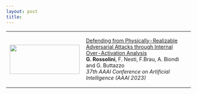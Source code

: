 ```yaml
---
layout: post
title: 
---
```


<table cellpadding="0" cellspacing="0" width="100%" border-collapse="collapse">
<tr>
    <td style="padding:10px;width:40%;vertical-align:middle">
         <p style="text-align:center; margin-top: 0px; margin-bottom: 0px">
            <img src="{{ site.baseurl }}/images/publications/aaai23_giu.png" width="190" height="80">
        </p>
    </td>
    <td width="60%" valign="middle">
    <p style="font-size:14px;">
    <a href="https://arxiv.org/pdf/2203.07341v2.pdf">
    Defending from Physically-Realizable Adversarial Attacks through Internal Over-Activation Analysis
    </a> <br>   
    <strong>G. Rossolini</strong>, F. Nesti, F.Brau, A. Biondi and G. Buttazzo <br>
    <em> 37th AAAI Conference on Artificial Intelligence (AAAI 2023)</em>
    </p>
    </td>
</tr>